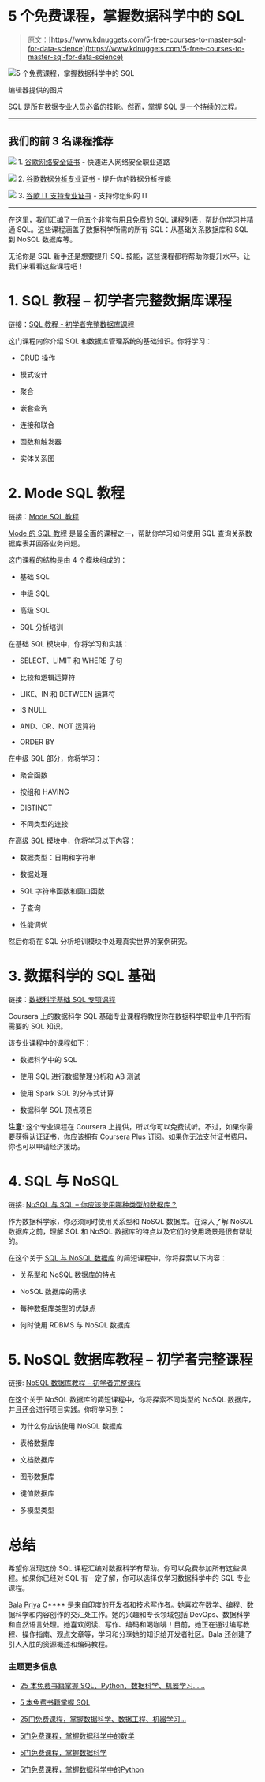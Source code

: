 # 5 个免费课程，掌握数据科学中的 SQL

> 原文：[https://www.kdnuggets.com/5-free-courses-to-master-sql-for-data-science](https://www.kdnuggets.com/5-free-courses-to-master-sql-for-data-science)

![5 个免费课程，掌握数据科学中的 SQL ](../Images/f673af47f2cc42cbceed42c8000c5714.png)

编辑器提供的图片

SQL 是所有数据专业人员必备的技能。然而，掌握 SQL 是一个持续的过程。

* * *

## 我们的前 3 名课程推荐

![](../Images/0244c01ba9267c002ef39d4907e0b8fb.png) 1\. [谷歌网络安全证书](https://www.kdnuggets.com/google-cybersecurity) - 快速进入网络安全职业道路

![](../Images/e225c49c3c91745821c8c0368bf04711.png) 2\. [谷歌数据分析专业证书](https://www.kdnuggets.com/google-data-analytics) - 提升你的数据分析技能

![](../Images/0244c01ba9267c002ef39d4907e0b8fb.png) 3\. [谷歌 IT 支持专业证书](https://www.kdnuggets.com/google-itsupport) - 支持你组织的 IT

* * *

在这里，我们汇编了一份五个非常有用且免费的 SQL 课程列表，帮助你学习并精通 SQL。这些课程涵盖了数据科学所需的所有 SQL：从基础关系数据库和 SQL 到 NoSQL 数据库等。

无论你是 SQL 新手还是想要提升 SQL 技能，这些课程都将帮助你提升水平。让我们来看看这些课程吧！

# 1\. SQL 教程 – 初学者完整数据库课程

链接：[SQL 教程 - 初学者完整数据库课程](https://www.youtube.com/watch?v=HXV3zeQKqGY)

这门课程向你介绍 SQL 和数据库管理系统的基础知识。你将学习：

+   CRUD 操作

+   模式设计

+   聚合

+   嵌套查询

+   连接和联合

+   函数和触发器

+   实体关系图

# 2\. Mode SQL 教程

链接：[Mode SQL 教程](https://mode.com/sql-tutorial)

[Mode 的 SQL 教程](https://mode.com/sql-tutorial) 是最全面的课程之一，帮助你学习如何使用 SQL 查询关系数据库表并回答业务问题。

这门课程的结构是由 4 个模块组成的：

+   基础 SQL

+   中级 SQL

+   高级 SQL

+   SQL 分析培训

在基础 SQL 模块中，你将学习和实践：

+   SELECT、LIMIT 和 WHERE 子句

+   比较和逻辑运算符

+   LIKE、IN 和 BETWEEN 运算符

+   IS NULL

+   AND、OR、NOT 运算符

+   ORDER BY

在中级 SQL 部分，你将学习：

+   聚合函数

+   按组和 HAVING

+   DISTINCT

+   不同类型的连接

在高级 SQL 模块中，你将学习以下内容：

+   数据类型：日期和字符串

+   数据处理

+   SQL 字符串函数和窗口函数

+   子查询

+   性能调优

然后你将在 SQL 分析培训模块中处理真实世界的案例研究。

# 3\. 数据科学的 SQL 基础

链接：[数据科学基础 SQL 专项课程](https://www.coursera.org/specializations/learn-sql-basics-data-science)

Coursera 上的数据科学 SQL 基础专业课程将教授你在数据科学职业中几乎所有需要的 SQL 知识。

该专业课程中的课程如下：

+   数据科学中的 SQL

+   使用 SQL 进行数据整理分析和 AB 测试

+   使用 Spark SQL 的分布式计算

+   数据科学 SQL 顶点项目

**注意**: 这个专业课程在 Coursera 上提供，所以你可以免费试听。不过，如果你需要获得认证证书，你应该拥有 Coursera Plus 订阅。如果你无法支付证书费用，你也可以申请经济援助。

# 4\. SQL 与 NoSQL

链接: [NoSQL 与 SQL – 你应该使用哪种类型的数据库？](https://www.youtube.com/watch?v=FzlpwoeSrE0)

作为数据科学家，你必须同时使用关系型和 NoSQL 数据库。在深入了解 NoSQL 数据库之前，理解 SQL 和 NoSQL 数据库的特点以及它们的使用场景是很有帮助的。

在这个关于 [SQL 与 NoSQL 数据库](https://www.youtube.com/watch?v=FzlpwoeSrE0) 的简短课程中，你将探索以下内容：

+   关系型和 NoSQL 数据库的特点

+   NoSQL 数据库的需求

+   每种数据库类型的优缺点

+   何时使用 RDBMS 与 NoSQL 数据库

# 5\. NoSQL 数据库教程 – 初学者完整课程

链接: [NoSQL 数据库教程 – 初学者完整课程](https://www.youtube.com/watch?v=xh4gy1lbL2k)

在这个关于 NoSQL 数据库的简短课程中，你将探索不同类型的 NoSQL 数据库，并且还会进行项目实践。你将学习到：

+   为什么你应该使用 NoSQL 数据库

+   表格数据库

+   文档数据库

+   图形数据库

+   键值数据库

+   多模型类型

# 总结

希望你发现这份 SQL 课程汇编对数据科学有帮助。你可以免费参加所有这些课程。如果你已经对 SQL 有一定了解，你可以选择仅学习数据科学中的 SQL 专业课程。

**[](https://twitter.com/balawc27)**[Bala Priya C](https://www.kdnuggets.com/wp-content/uploads/bala-priya-author-image-update-230821.jpg)**** 是来自印度的开发者和技术写作者。她喜欢在数学、编程、数据科学和内容创作的交汇处工作。她的兴趣和专长领域包括 DevOps、数据科学和自然语言处理。她喜欢阅读、写作、编码和喝咖啡！目前，她正在通过编写教程、操作指南、观点文章等，学习和分享她的知识给开发者社区。Bala 还创建了引人入胜的资源概述和编码教程。

### 主题更多信息

+   [25 本免费书籍掌握 SQL、Python、数据科学、机器学习……](https://www.kdnuggets.com/25-free-books-to-master-sql-python-data-science-machine-learning-and-natural-language-processing)

+   [5 本免费书籍掌握 SQL](https://www.kdnuggets.com/5-free-books-to-master-sql)

+   [25门免费课程，掌握数据科学、数据工程、机器学习…](https://www.kdnuggets.com/25-free-courses-to-master-data-science-data-engineering-machine-learning-mlops-and-generative-ai)

+   [5门免费课程，掌握数据科学中的数学](https://www.kdnuggets.com/5-free-courses-to-master-math-for-data-science)

+   [5门免费课程，掌握数据科学](https://www.kdnuggets.com/5-free-courses-to-master-data-science)

+   [5门免费课程，掌握数据科学中的Python](https://www.kdnuggets.com/5-free-courses-to-master-python-for-data-science)
